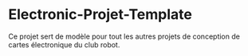 # Electronic-Projet-Template
Ce projet sert de modèle pour tout les autres projets de conception de cartes électronique du club robot.
